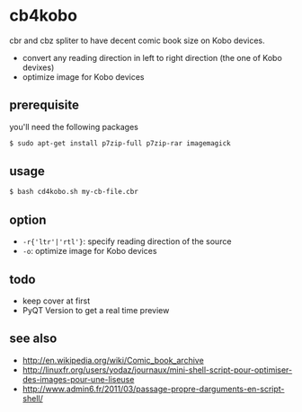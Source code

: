 cb4kobo
=======

cbr and cbz spliter to have decent comic book size on Kobo devices.

* convert any reading direction in left to right direction (the one of Kobo devixes)
* optimize image for Kobo devices

prerequisite
------------
you'll need the following packages

``` bash
$ sudo apt-get install p7zip-full p7zip-rar imagemagick
```

usage
-----

``` bash
$ bash cd4kobo.sh my-cb-file.cbr
```

option
------

* `-r{'ltr'|'rtl'}`: specify reading direction of the source
* `-o`: optimize image for Kobo devices

todo
----

* keep cover at first
* PyQT Version to get a real time preview

see also
--------
* http://en.wikipedia.org/wiki/Comic_book_archive
* http://linuxfr.org/users/yodaz/journaux/mini-shell-script-pour-optimiser-des-images-pour-une-liseuse
* http://www.admin6.fr/2011/03/passage-propre-darguments-en-script-shell/

